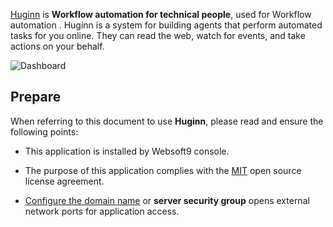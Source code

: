 [Huginn](https://github.com/huginn/huginn) is **Workflow automation for technical people**, used for Workflow automation . Huginn is a system for building agents that perform automated tasks for you online. They can read the web, watch for events, and take actions on your behalf. 


![Dashboard](http://libs.websoft9.com/Websoft9/DocsPicture/zh/huginn/huginn-gui-websoft9.png)


## Prepare

When referring to this document to use **Huginn**, please read and ensure the following points:

- This application is installed by Websoft9 console.

- The purpose of this application complies with the [MIT](https://opensource.org/licenses/MIT) open source license agreement.

- [Configure the domain name](./domain-set) or **server security group** opens external network ports for application access.